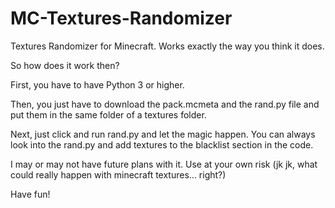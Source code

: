 # MC-Textures-Randomizer
Textures Randomizer for Minecraft. Works exactly the way you think it does.

So how does it work then?

First, you have to have Python 3 or higher.

Then, you just have to download the pack.mcmeta and the rand.py file and put them in the same folder of a textures folder.

Next, just click and run rand.py and let the magic happen.
You can always look into the rand.py and add textures to the blacklist section in the code.

I may or may not have future plans with it. Use at your own risk (jk jk, what could really happen with minecraft textures... right?)

Have fun!
